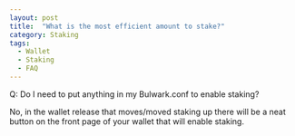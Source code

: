 ```yaml
---
layout: post
title:  "What is the most efficient amount to stake?"
category: Staking
tags:
  - Wallet
  - Staking
  - FAQ
---
```


Q: Do I need to put anything in my Bulwark.conf to enable staking?

No, in the wallet release that moves/moved staking up there will be a neat button on the front page of your wallet that will enable staking.
